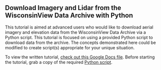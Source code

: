 ## Download Imagery and Lidar from the WisconsinView Data Archive with Python
This tutorial is aimed at advanced users who would like to download aerial imagery and elevation data from the WisconsinView Data Archive via a Python script.  This tutorial is focused on using a provided Python script to download data from the archive.  The concepts demonstrated here could be modified to create script(s) appropriate for your unique situation.

To view the written tutorial, [check out this Google Docs file](https://docs.google.com/document/d/1cNqa6q0hVlUs8hs4nbY191wWW60NW6n-ANjXI9fkutQ/edit?usp=sharing).   Before starting the tutorial, grab a copy of the required [Python script](https://github.com/WIStCart/tutorials/releases/download/v1-beta/download.py).